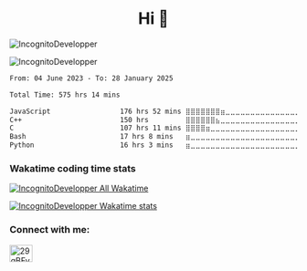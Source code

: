 <h1 align="center">Hi 👋</h1>

<p align="left"> <img src="https://komarev.com/ghpvc/?username=IncognitoDevelopper&label=Profile%20views&color=0e75b6&style=flat" alt="IncognitoDevelopper" /> </p>

<p><img align="center" src="https://github-readme-stats.vercel.app/api/top-langs?username=IncognitoDevelopper&show_icons=true&theme=onedark&locale=en&layout=compact" alt="IncognitoDevelopper" /></p>

<!--START_SECTION:waka-->

```txt
From: 04 June 2023 - To: 28 January 2025

Total Time: 575 hrs 14 mins

JavaScript                 176 hrs 52 mins ⣿⣿⣿⣿⣿⣿⣿⣶⣀⣀⣀⣀⣀⣀⣀⣀⣀⣀⣀⣀⣀⣀⣀⣀⣀   30.75 %
C++                        150 hrs         ⣿⣿⣿⣿⣿⣿⣦⣀⣀⣀⣀⣀⣀⣀⣀⣀⣀⣀⣀⣀⣀⣀⣀⣀⣀   26.08 %
C                          107 hrs 11 mins ⣿⣿⣿⣿⣶⣀⣀⣀⣀⣀⣀⣀⣀⣀⣀⣀⣀⣀⣀⣀⣀⣀⣀⣀⣀   18.63 %
Bash                       17 hrs 8 mins   ⣶⣀⣀⣀⣀⣀⣀⣀⣀⣀⣀⣀⣀⣀⣀⣀⣀⣀⣀⣀⣀⣀⣀⣀⣀   02.98 %
Python                     16 hrs 3 mins   ⣶⣀⣀⣀⣀⣀⣀⣀⣀⣀⣀⣀⣀⣀⣀⣀⣀⣀⣀⣀⣀⣀⣀⣀⣀   02.79 %
```

<!--END_SECTION:waka-->

### Wakatime coding time stats

[![IncognitoDevelopper All Wakatime](https://wakatime.com/badge/user/d376a31a-55dc-4356-a1dc-d0f415919c69.svg?style=for-the-badge)](https://wakatime.com/@d376a31a-55dc-4356-a1dc-d0f415919c69)

[![IncognitoDevelopper Wakatime stats](https://github-readme-stats.vercel.app/api/wakatime?username=@IncognitoDevelopper&theme=dark&layout=compact&hide=AUTO_DETECTED)](https://wakatime.com/@d376a31a-55dc-4356-a1dc-d0f415919c69)

<h3 align="left">Connect with me:</h3>
<p align="left">
<a href="https://discord.gg/29gBFyh" target="blank"><img align="center" src="https://raw.githubusercontent.com/rahuldkjain/github-profile-readme-generator/master/src/images/icons/Social/discord.svg" alt="29gBFyh" height="30" width="40" /></a>
</p>
